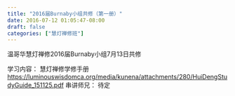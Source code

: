 ```yaml
---
title: "2016届Burnaby小组共修（第一册）"
date: 2016-07-12 01:05:47-08:00
draft: false
categories: ["慧灯禅修班"]
---
```

温哥华慧灯禅修2016届Burnaby小组7月13日共修​

学习内容： 慧灯禅修学修手册 https://luminouswisdomca.org/media/kunena/attachments/280/HuiDengStudyGuide_151125.pdf
串讲师兄： 待定
